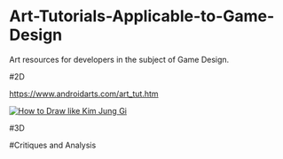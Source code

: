 # Art-Tutorials-Applicable-to-Game-Design
Art resources for developers in the subject of Game Design.

#2D

https://www.androidarts.com/art_tut.htm

[![How to Draw like Kim Jung Gi](http://img.youtube.com/vi/DmqFbgKWoao/0.jpg)](https://www.youtube.com/watch?v=DmqFbgKWoao "How to Draw like Kim Jung Gi")

#3D

#Critiques and Analysis
